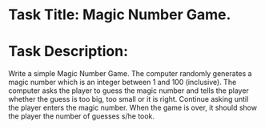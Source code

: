 # Task Title: Magic Number Game.

# Task Description: 

Write a simple Magic Number Game. The computer randomly generates a magic number which is an integer between 1 and
100 (inclusive). The computer asks the player to guess the magic number and tells the
player whether the guess is too big, too small or it is right. Continue asking until the
player enters the magic number.
When the game is over, it should show the player the number of guesses s/he took.
